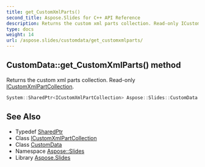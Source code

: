 ```yaml
---
title: get_CustomXmlParts()
second_title: Aspose.Slides for C++ API Reference
description: Returns the custom xml parts collection. Read-only ICustomXmlPartCollection.
type: docs
weight: 14
url: /aspose.slides/customdata/get_customxmlparts/
---
```

## CustomData::get_CustomXmlParts() method


Returns the custom xml parts collection. Read-only [ICustomXmlPartCollection](../../icustomxmlpartcollection/).

```cpp
System::SharedPtr<ICustomXmlPartCollection> Aspose::Slides::CustomData::get_CustomXmlParts() override
```

## See Also

* Typedef [SharedPtr](../../../system/sharedptr/)
* Class [ICustomXmlPartCollection](../../icustomxmlpartcollection/)
* Class [CustomData](../)
* Namespace [Aspose::Slides](../../)
* Library [Aspose.Slides](../../../)